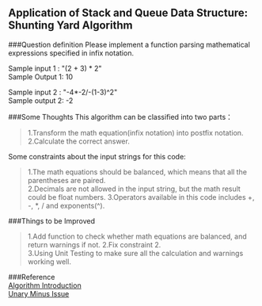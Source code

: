 ## Application of Stack and Queue Data Structure: Shunting Yard Algorithm

###Question definition
Please implement a function parsing mathematical expressions specified in infix notation.

Sample input 1 : "(2 + 3) * 2"  
Sample Output 1: 10

Sample input 2 : "-4*-2/-(1-3)^2"  
Sample output 2: -2

[comment]: <> (請用 Python 實作數學運算字 parser ，並計算其結果。例： a = "&#40;2+3&#41; * 2"，要得到 10。  )

###Some Thoughts
This algorithm can be classified into two parts：  
>1.Transform the math equation(infix notation) into postfix notation.   
>2.Calculate the correct answer.

Some constraints about the input strings for this code:
>1.The math equations should be balanced, which means that all the parentheses are paired.   
>2.Decimals are not allowed in the input string, but the math result could be float numbers.
>3.Operators available in this code includes +, -, *, / and exponents(^).

###Things to be Improved
> 1.Add function to check whether math equations are balanced, and return warnings if not.
> 2.Fix constraint 2.  
> 3.Using Unit Testing to make sure all the calculation and warnings working well.

[comment]: <> (關於第二點的初步想法是利用re.findall&#40;&#41;，正確分隔輸入的string)
###Reference  
[Algorithm Introduction](https://youtu.be/HJOnJU77EUs)  
[Unary Minus Issue](https://stackoverflow.com/questions/16425571/unary-minus-in-shunting-yard-expression-parser)

